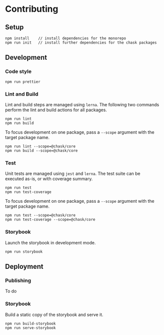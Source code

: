 # Contributing

## Setup

```
npm install    // install dependencies for the monorepo
npm run init   // install further dependencies for the chask packages
```

## Development

### Code style

```
npm run prettier
```

### Lint and Build

Lint and build steps are managed using `lerna`. The following two commands perform the lint and build actions for all packages.

```
npm run lint
npm run build
```

To focus development on one package, pass a `--scope` argument with the target package name.

```
npm run lint --scope=@chask/core
npm run build --scope=@chask/core
```

### Test

Unit tests are managed using `jest` and `lerna`. The test suite can be executed as-is, or with coverage summary.

```
npm run test
npm run test-coverage
```

To focus development on one package, pass a `--scope` argument with the target package name.

```
npm run test --scope=@chask/core
npm run test-coverage --scope=@chask/core
```

### Storybook

Launch the storybook in development mode.

```
npm run storybook
```

## Deployment

### Publishing

To do

### Storybook

Build a static copy of the storybook and serve it.

```
npm run build-storybook
npm run serve-storybook
```
